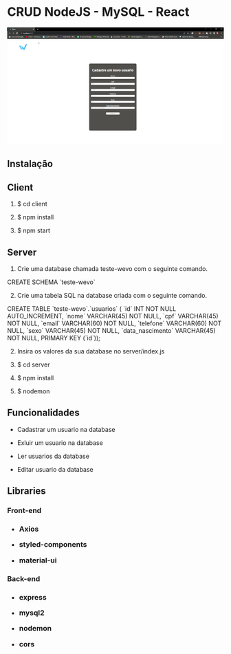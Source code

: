 # CRUD NodeJS - MySQL - React

<img src='./client/demonstração.gif'>

## Instalação

## Client

1. $ cd client

2. $ npm install

3. $ npm start

## Server
1. Crie uma database chamada teste-wevo com o seguinte comando.

<p>CREATE SCHEMA `teste-wevo`<p/>

2. Crie uma tabela SQL na database criada com o seguinte comando.

<p>CREATE TABLE `teste-wevo`.`usuarios` (
  `id` INT NOT NULL AUTO_INCREMENT,
  `nome` VARCHAR(45) NOT NULL,
  `cpf` VARCHAR(45) NOT NULL,
  `email` VARCHAR(60) NOT NULL,
  `telefone` VARCHAR(60) NOT NULL,
  `sexo` VARCHAR(45) NOT NULL,
  `data_nascimento` VARCHAR(45) NOT NULL,
  PRIMARY KEY (`id`));<p/>

2. Insira os valores da sua database no server/index.js

3. $ cd server

4. $ npm install

5. $ nodemon

## Funcionalidades

- Cadastrar um usuario na database

- Exluir um usuario na database

- Ler usuarios da database

- Editar usuario da database

## Libraries

<h3>Front-end<h3/>

- Axios

- styled-components

- material-ui

<h3>Back-end<h3/>

- express

- mysql2

- nodemon

- cors

